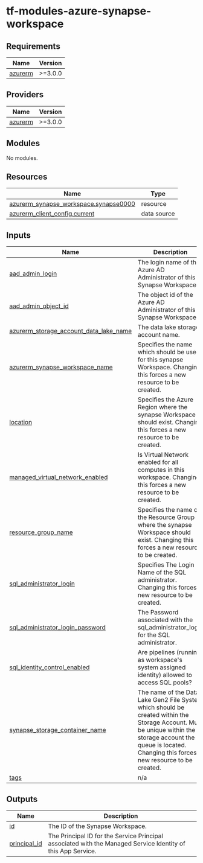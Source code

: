 # tf-modules-azure-synapse-workspace
<!-- BEGIN_TF_DOCS -->
## Requirements

| Name | Version |
|------|---------|
| <a name="requirement_azurerm"></a> [azurerm](#requirement\_azurerm) | >=3.0.0 |

## Providers

| Name | Version |
|------|---------|
| <a name="provider_azurerm"></a> [azurerm](#provider\_azurerm) | >=3.0.0 |

## Modules

No modules.

## Resources

| Name | Type |
|------|------|
| [azurerm_synapse_workspace.synapse0000](https://registry.terraform.io/providers/hashicorp/azurerm/latest/docs/resources/synapse_workspace) | resource |
| [azurerm_client_config.current](https://registry.terraform.io/providers/hashicorp/azurerm/latest/docs/data-sources/client_config) | data source |

## Inputs

| Name | Description | Type | Default | Required |
|------|-------------|------|---------|:--------:|
| <a name="input_aad_admin_login"></a> [aad\_admin\_login](#input\_aad\_admin\_login) | The login name of the Azure AD Administrator of this Synapse Workspace. | `any` | n/a | yes |
| <a name="input_aad_admin_object_id"></a> [aad\_admin\_object\_id](#input\_aad\_admin\_object\_id) | The object id of the Azure AD Administrator of this Synapse Workspace. | `any` | n/a | yes |
| <a name="input_azurerm_storage_account_data_lake_name"></a> [azurerm\_storage\_account\_data\_lake\_name](#input\_azurerm\_storage\_account\_data\_lake\_name) | The data lake storage account name. | `any` | n/a | yes |
| <a name="input_azurerm_synapse_workspace_name"></a> [azurerm\_synapse\_workspace\_name](#input\_azurerm\_synapse\_workspace\_name) | Specifies the name which should be used for this synapse Workspace. Changing this forces a new resource to be created. | `any` | n/a | yes |
| <a name="input_location"></a> [location](#input\_location) | Specifies the Azure Region where the synapse Workspace should exist. Changing this forces a new resource to be created. | `any` | n/a | yes |
| <a name="input_managed_virtual_network_enabled"></a> [managed\_virtual\_network\_enabled](#input\_managed\_virtual\_network\_enabled) | Is Virtual Network enabled for all computes in this workspace. Changing this forces a new resource to be created. | `string` | `"true"` | no |
| <a name="input_resource_group_name"></a> [resource\_group\_name](#input\_resource\_group\_name) | Specifies the name of the Resource Group where the synapse Workspace should exist. Changing this forces a new resource to be created. | `any` | n/a | yes |
| <a name="input_sql_administrator_login"></a> [sql\_administrator\_login](#input\_sql\_administrator\_login) | Specifies The Login Name of the SQL administrator. Changing this forces a new resource to be created. | `any` | n/a | yes |
| <a name="input_sql_administrator_login_password"></a> [sql\_administrator\_login\_password](#input\_sql\_administrator\_login\_password) | The Password associated with the sql\_administrator\_login for the SQL administrator. | `any` | n/a | yes |
| <a name="input_sql_identity_control_enabled"></a> [sql\_identity\_control\_enabled](#input\_sql\_identity\_control\_enabled) | Are pipelines (running as workspace's system assigned identity) allowed to access SQL pools? | `bool` | `true` | no |
| <a name="input_synapse_storage_container_name"></a> [synapse\_storage\_container\_name](#input\_synapse\_storage\_container\_name) | The name of the Data Lake Gen2 File System which should be created within the Storage Account. Must be unique within the storage account the queue is located. Changing this forces a new resource to be created. | `string` | `"synapsecontainer"` | no |
| <a name="input_tags"></a> [tags](#input\_tags) | n/a | `any` | n/a | yes |

## Outputs

| Name | Description |
|------|-------------|
| <a name="output_id"></a> [id](#output\_id) | The ID of the Synapse Workspace. |
| <a name="output_principal_id"></a> [principal\_id](#output\_principal\_id) | The Principal ID for the Service Principal associated with the Managed Service Identity of this App Service. |
<!-- END_TF_DOCS -->